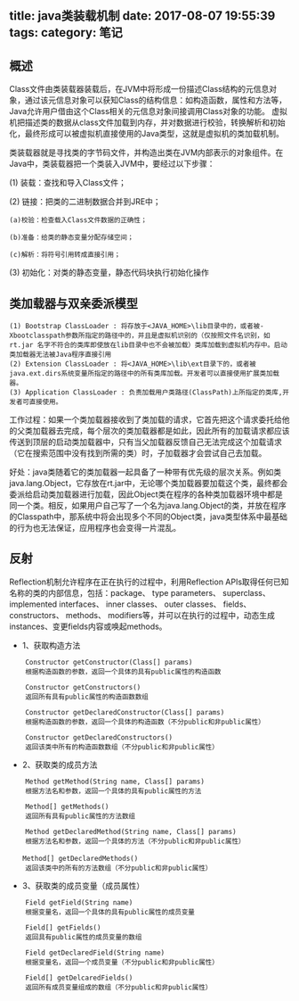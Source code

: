 title: java类装载机制
date: 2017-08-07 19:55:39
tags:
category: 笔记
---
## 概述

Class文件由类装载器装载后，在JVM中将形成一份描述Class结构的元信息对象，通过该元信息对象可以获知Class的结构信息：如构造函数，属性和方法等，Java允许用户借由这个Class相关的元信息对象间接调用Class对象的功能。
虚拟机把描述类的数据从class文件加载到内存，并对数据进行校验，转换解析和初始化，最终形成可以被虚拟机直接使用的Java类型，这就是虚拟机的类加载机制。

类装载器就是寻找类的字节码文件，并构造出类在JVM内部表示的对象组件。在Java中，类装载器把一个类装入JVM中，要经过以下步骤：

 (1) 装载：查找和导入Class文件；

 (2) 链接：把类的二进制数据合并到JRE中；

    (a)校验：检查载入Class文件数据的正确性；

    (b)准备：给类的静态变量分配存储空间；

    (c)解析：将符号引用转成直接引用；

 (3) 初始化：对类的静态变量，静态代码块执行初始化操作

 ## 类加载器与双亲委派模型

    (1) Bootstrap ClassLoader : 将存放于<JAVA_HOME>\lib目录中的，或者被-Xbootclasspath参数所指定的路径中的，并且是虚拟机识别的（仅按照文件名识别，如 rt.jar 名字不符合的类库即使放在lib目录中也不会被加载）类库加载到虚拟机内存中。启动类加载器无法被Java程序直接引用
    (2) Extension ClassLoader : 将<JAVA_HOME>\lib\ext目录下的，或者被java.ext.dirs系统变量所指定的路径中的所有类库加载。开发者可以直接使用扩展类加载器。
    (3) Application ClassLoader : 负责加载用户类路径(ClassPath)上所指定的类库,开发者可直接使用。

 工作过程：如果一个类加载器接收到了类加载的请求，它首先把这个请求委托给他的父类加载器去完成，每个层次的类加载器都是如此，因此所有的加载请求都应该传送到顶层的启动类加载器中，只有当父加载器反馈自己无法完成这个加载请求（它在搜索范围中没有找到所需的类）时，子加载器才会尝试自己去加载。

 好处：java类随着它的类加载器一起具备了一种带有优先级的层次关系。例如类java.lang.Object，它存放在rt.jar中，无论哪个类加载器要加载这个类，最终都会委派给启动类加载器进行加载，因此Object类在程序的各种类加载器环境中都是同一个类。相反，如果用户自己写了一个名为java.lang.Object的类，并放在程序的Classpath中，那系统中将会出现多个不同的Object类，java类型体系中最基础的行为也无法保证，应用程序也会变得一片混乱。


## 反射

 Reflection机制允许程序在正在执行的过程中，利用Reflection APIs取得任何已知名称的类的内部信息，包括：package、 type parameters、 superclass、 implemented interfaces、 inner classes、 outer classes、 fields、 constructors、 methods、 modifiers等，并可以在执行的过程中，动态生成instances、变更fields内容或唤起methods。

* 1、获取构造方法
```
    Constructor getConstructor(Class[] params)
    根据构造函数的参数，返回一个具体的具有public属性的构造函数

    Constructor getConstructors()
    返回所有具有public属性的构造函数数组

    Constructor getDeclaredConstructor(Class[] params)
    根据构造函数的参数，返回一个具体的构造函数（不分public和非public属性）

    Constructor getDeclaredConstructors()
    返回该类中所有的构造函数数组（不分public和非public属性）
```

* 2、获取类的成员方法　
```
    Method getMethod(String name, Class[] params)
    根据方法名和参数，返回一个具体的具有public属性的方法

    Method[] getMethods()
    返回所有具有public属性的方法数组

    Method getDeclaredMethod(String name, Class[] params)
    根据方法名和参数，返回一个具体的方法（不分public和非public属性）

　　Method[] getDeclaredMethods()
    返回该类中的所有的方法数组（不分public和非public属性）
```

* 3、获取类的成员变量（成员属性）
```
    Field getField(String name)
    根据变量名，返回一个具体的具有public属性的成员变量

    Field[] getFields()
    返回具有public属性的成员变量的数组

    Field getDeclaredField(String name)
    根据变量名，返回一个成员变量（不分public和非public属性）

    Field[] getDelcaredFields()
    返回所有成员变量组成的数组（不分public和非public属性）
```